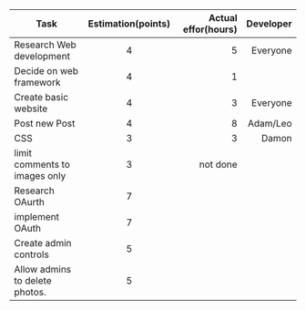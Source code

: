 
|Task           |Estimation(points)  |Actual effor(hours)| Developer|
| ------------- |:-------------:     | -----:            | -----:            |
|Research Web development|4 |5  | Everyone
|Decide on web framework|4|1|
| Create basic website|4|3|Everyone
|Post new Post|4|8| Adam/Leo
|CSS|3|3|Damon
| limit comments to images only|3|not done|
|Research OAurth|7|
| implement OAuth|7|
| Create admin controls|5|
| Allow admins to delete photos.|5|
